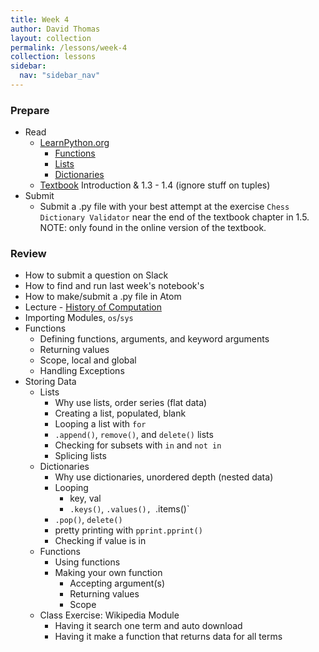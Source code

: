 ```yaml
---
title: Week 4
author: David Thomas
layout: collection
permalink: /lessons/week-4
collection: lessons
sidebar:
  nav: "sidebar_nav"
---
```


### Prepare

- Read
    - [LearnPython.org](https://www.learnpython.org/)
        - [Functions](https://www.learnpython.org/en/Functions)
        - [Lists](https://www.learnpython.org/en/Lists)
        - [Dictionaries](https://www.learnpython.org/en/Dictionaries)
    - [Textbook](https://automatetheboringstuff.com/) Introduction & 1.3 - 1.4 (ignore stuff on tuples)
- Submit
    - Submit a .py file with your best attempt at the exercise `Chess Dictionary Validator` near the end of the textbook chapter in 1.5. NOTE: only found in the online version of the textbook.

### Review

- How to submit a question on Slack
- How to find and run last week's notebook's
- How to make/submit a .py file in Atom
- Lecture - [History of Computation](https://theportus.github.io/presentations/usf-dh-computer-history.html#/)
- Importing Modules, `os`/`sys`
- Functions
    - Defining functions, arguments, and keyword arguments
    - Returning values
    - Scope, local and global
    - Handling Exceptions
- Storing Data
    - Lists
        - Why use lists, order series (flat data)
        - Creating a list, populated, blank
        - Looping a list with `for`
        - `.append()`, `remove()`, and `delete()` lists
        - Checking for subsets with `in` and `not in`
        - Splicing lists
    - Dictionaries
        - Why use dictionaries, unordered depth (nested data)
        - Looping
            - key, val
            - `.keys()`, `.values(), `.items()`
        - `.pop()`, `delete()`
        - pretty printing with `pprint.pprint()`
        - Checking if value is in
    - Functions
        - Using functions
        - Making your own function
            - Accepting argument(s)
            - Returning values
            - Scope
    - Class Exercise: Wikipedia Module
        - Having it search one term and auto download
        - Having it make a function that returns data for all terms
